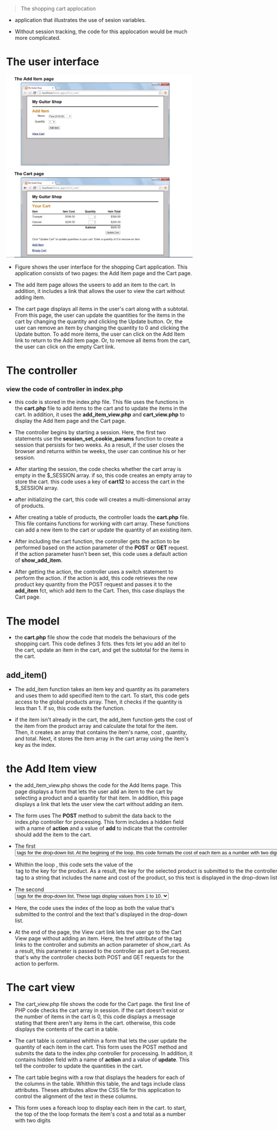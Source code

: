 > The shopping cart applocation

* application that illustrates the use of sesion variables.

* Without session tracking, the code for this applocation would be much more complicated.
  
# The user interface

![Screenshot](img/add.png)

* Figure shows the user interface for the shopping Cart application. This application consists of two pages: the Add Item page and the Cart page.

* The add Item page allows the useers to add an item to the cart. In addition, it includes a link that allows the user to view the cart without adding item.

* The cart page displays all items in the user's cart along with a subtotal. From this page, the user can update the quantities for the items in the cart by changing the quantity and clicking the Update button. Or, the user can remove an item by changing the quantity to 0 and clicking the Update button. To add more items, the user can click on the Add Item link to return to the Add item page. Or, to remove all items from the cart, the user can click on the empty Cart link.

# The controller

### view the code of controller in index.php

* this code is stored in the index.php file. This file uses the functions in the **cart.php** file to add items to the cart and to update the items in the cart. In addition, it uses the **add_item_view.php** and **cart_view.php** to display the Add Item page and the Cart page.

* The controller begins by starting a session. Here, the first two statements use the **session_set_cookie_params** function to create a session that persists for two weeks. As a result, if the user closes the browser and returns within tw weeks, the user can continue his or her session.

* After starting the session, the code checks whether the cart array is empty in the $_SESSION array. if so, this code creates an empty array to store the cart. this code uses a key of **cart12** to access the cart in the $_SESSION array.

* after initializing the cart, this code will creates a multi-dimensional array of products.

* After creating a table of products, the controller loads the **cart.php** file. This file contains functions for working with cart array. These functions can add a new item to the cart or update the quantity of an existing item.

* After including the cart function, the controller gets the action to be performed based on the action parameter of the **POST** or **GET** request. if the action parameter hasn't been set, this code uses a default action of **show_add_item**.

* After getting the action, the controller uses a switch statement to perform the action. if the action is add, this code retrieves the new product key quantity from the POST request and passes it to the **add_item** fct, which add item to the Cart. Then, this case displays the Cart page.


# The model
* the **cart.php** file show the code that models the behaviours of the shopping cart. This code defines 3 fcts. thes fcts let you add an itel to the cart, update an item in the cart, and get the subtotal for the items in the cart.

## add_item()
* The add_item function takes an item key and quantity as its parameters and uses them to add specified item to the cart. To start, this code gets access to the global products array. Then, it checks if the quantity is less than 1. If so, this code exits the function.

* if the item isn't already in the cart, the add_item function gets the cost of the item from the product array and calculate the total for the item. Then, it creates an array that contains the item's name, cost , quantity, and total. Next, it stores the item array in the cart array using the item's key as the index.

# the Add Item view

* the add_item_view.php shows the code for the Add Items page. This page displays a form that lets the user add an item to the cart by selecting a product and a quantity for that item. In addition, this page displays a link that lets the user view the cart without adding an item.

* The form uses The **POST** method to submit the data back to the index.php controller for processing. This form includes a hidden field with a name of **action** and a value of **add** to indicate that the controller should add the item to the cart. 

* The first <select> tag has a name of **productKey**. this tag lets the user select a product from a dop-down list. Whithin this tag, the **PHP** code uses a foreach loop to generate the <option> tags for the drop-down list. At the begining of the loop, this code formats the cost of each item as a number with two digits, and it uses the item name and formatted cost to generate the text to display for the item.

* Whithin the loop , this code sets the value of the <option> tag to the key for the product. As a result, the key for the selected product is submitted to the the controller. This code sets the text for the <option> tag to a string that includes the name and cost of the product, so this text is displayed in the drop-down list.
* The second <select> tag has a name of "itemqty". this tag lets the user select the quantity from a frop-down list. This code uses a for loop to generate the <option> tags for the drop-down list. These tags display values from 1 to 10.
* Here, the code uses the index of the loop as both the value that's submitted to the control and the text that's displayed in the drop-down list.
* At the end of the page, the View cart link lets the user go to the Cart View page without adding an item. Here, the href attribute of the <a> tag links to the controller and submits an action parameter of show_cart. As a result, this parameter is passed to the controller as part a Get request. that's why the controller checks both POST and GET requests for the action to perform.

# The cart view
* The cart_view.php file shows the code for the Cart page. the first line of PHP code checks the cart array in session. if the cart doesn't exist or the number of items in the cart is 0, this code displays a message stating that there aren't any items in the cart. otherwise, this code displays the contents of the cart in a table.
* The cart table is contained whithin a form that lets the user update the quantity of each item in the cart. This form uses the POST method and submits the data to the index.php controller for processing. In addition, it contains hidden field with a name of **action** and a value of **update**. This tell the controller to update the quantities in the cart.
* The cart table begins with a row that displays the headers for each of the columns in the table. Whithin this table, the <th> and <td> tags include class attributes. Theses attributes allow the CSS file for this application to control the alignment of the text in these columns.

* This form uses a foreach loop to display each item in the cart. to start, the top of the the loop formats the item's cost a and total as a number with two digits
